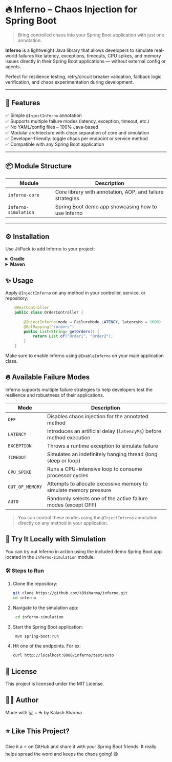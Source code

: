 # 🔥 Inferno – Chaos Injection for Spring Boot

> Bring controlled chaos into your Spring Boot application with just one annotation.

**Inferno** is a lightweight Java library that allows developers to simulate real-world failures like latency, exceptions, timeouts, CPU spikes, and memory issues directly in their Spring Boot applications — without external config or agents.

Perfect for resilience testing, retry/circuit breaker validation, fallback logic verification, and chaos experimentation during development.

---

## 🚀 Features

✅ Simple `@InjectInferno` annotation  
✅ Supports multiple failure modes (latency, exception, timeout, etc.)  
✅ No YAML/config files – 100% Java-based  
✅ Modular architecture with clean separation of core and simulation  
✅ Developer-friendly: toggle chaos per endpoint or service method  
✅ Compatible with any Spring Boot application

---

## 📦 Module Structure

| Module              | Description                                                                 |
|---------------------|-----------------------------------------------------------------------------|
| `inferno-core`      | Core library with annotation, AOP, and failure strategies                   |
| `inferno-simulation`| Spring Boot demo app showcasing how to use Inferno                          |

---

## ⚙️ Installation

Use JitPack to add Inferno to your project:

<details>
<summary><strong>Gradle</strong></summary>

```groovy
    repositories {
        maven { url 'https://jitpack.io' }
    }
    
    dependencies {
        implementation 'com.github.k99sharma.inferno:inferno-core:1.0.0'
    }
```
</details>

<details>
    <summary><strong>Maven</strong></summary>
    
```xml
        <repositories>
            <repository>
                <id>jitpack.io</id>
                <url>https://jitpack.io</url>
            </repository>
        </repositories>
        
        <dependencies>
            <dependency>
                <groupId>com.github.k99sharma.inferno</groupId>
                <artifactId>inferno-core</artifactId>
                <version>1.0.0</version>
            </dependency>
        </dependencies>
```
</details>


## ✨ Usage

Apply `@InjectInferno` on any method in your controller, service, or repository:

```java
    @RestController
    public class OrderController {
    
        @InjectInferno(mode = FailureMode.LATENCY, latencyMs = 1000)
        @GetMapping("/orders")
        public List<String> getOrders() {
            return List.of("Order1", "Order2");
        }
    }
```

Make sure to enable inferno using `@EnableInferno` on your main application class.

## 🔥 Available Failure Modes

Inferno supports multiple failure strategies to help developers test the resilience and robustness of their applications.

| Mode           | Description                                      |
|----------------|--------------------------------------------------|
| `OFF`          | Disables chaos injection for the annotated method |
| `LATENCY`      | Introduces an artificial delay (`latencyMs`) before method execution |
| `EXCEPTION`    | Throws a runtime exception to simulate failure   |
| `TIMEOUT`      | Simulates an indefinitely hanging thread (long sleep or loop) |
| `CPU_SPIKE`    | Runs a CPU-intensive loop to consume processor cycles |
| `OUT_OF_MEMORY`| Attempts to allocate excessive memory to simulate memory pressure |
| `AUTO`         | Randomly selects one of the active failure modes (except OFF) |

> You can control these modes using the `@InjectInferno` annotation directly on any method in your application.

## 🧪 Try It Locally with Simulation

You can try out Inferno in action using the included demo Spring Boot app located in the `inferno-simulation` module.

### 🛠️ Steps to Run

1. Clone the repository:
   ```bash
   git clone https://github.com/k99sharma/inferno.git
   cd inferno

2. Navigate to the simulation app:
   ```bash
    cd inferno-simulation

3. Start the Spring Boot application:
   ```bash
    mvn spring-boot:run

4. Hit one of the endpoints. For ex:
   ```bash
   curl http://localhost:8080/inferno/test/auto


## 📄 License
This project is licensed under the MIT License.

## 👨‍💻 Author
Made with 💻 + ☕ by Kalash Sharma

## ⭐ Like This Project?
Give it a ⭐ on GitHub and share it with your Spring Boot friends.
It really helps spread the word and keeps the chaos going! 😄